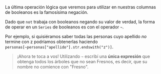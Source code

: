 La última operación lógica que veremos para utilizar en nuestras columnas de booleanos es la famosísima negación.

Dado que `not` trabaja con booleanos negando su valor de verdad, la forma de operar en un `Series` de booleanos es con el operador `~`. 

Por ejemplo, si quisiéramos saber todas las personas cuyo apellido *no* termine con z podríamos obtenerlas haciendo `personas[~personas["apellido"].str.endswith("z")]`.

> ¡Ahora te toca a vos! Utilizando `~` escribí una **única expresión** que obtenga todos los árboles que no sean Fresnos, es decir, que su nombre no comience con "Fresno". 
